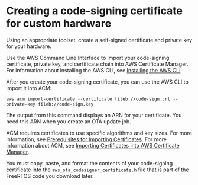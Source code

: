 # Creating a code\-signing certificate for custom hardware<a name="ota-code-sign-cert-other"></a>

Using an appropriate toolset, create a self\-signed certificate and private key for your hardware\.

Use the AWS Command Line Interface to import your code\-signing certificate, private key, and certificate chain into AWS Certificate Manager\. For information about installing the AWS CLI, see [ Installing the AWS CLI](https://docs.aws.amazon.com/cli/latest/userguide/cli-chap-install.html)\.

After you create your code\-signing certificate, you can use the AWS CLI to import it into ACM:

```
aws acm import-certificate --certificate fileb://code-sign.crt --private-key fileb://code-sign.key
```

The output from this command displays an ARN for your certificate\. You need this ARN when you create an OTA update job\.

ACM requires certificates to use specific algorithms and key sizes\. For more information, see [Prerequisites for Importing Certificates](https://docs.aws.amazon.com/acm/latest/userguide/import-certificate-prerequisites.html)\. For more information about ACM, see [Importing Certificates into AWS Certificate Manager](https://docs.aws.amazon.com/acm/latest/userguide/import-certificate.html)\.

You must copy, paste, and format the contents of your code\-signing certificate into the `aws_ota_codesigner_certificate.h` file that is part of the FreeRTOS code you download later\.